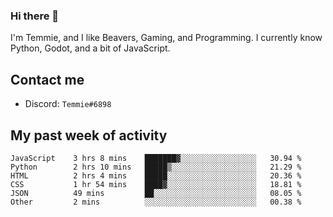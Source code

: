 ### Hi there 👋
I'm Temmie, and I like Beavers, Gaming, and Programming. I currently know Python, Godot, and a bit of JavaScript.

## Contact me
* Discord: `Temmie#6898`

## My past week of activity
<!--START_SECTION:waka-->

```text
JavaScript    3 hrs 8 mins    ███████▓░░░░░░░░░░░░░░░░░   30.94 %
Python        2 hrs 10 mins   █████▒░░░░░░░░░░░░░░░░░░░   21.29 %
HTML          2 hrs 4 mins    █████░░░░░░░░░░░░░░░░░░░░   20.36 %
CSS           1 hr 54 mins    ████▓░░░░░░░░░░░░░░░░░░░░   18.81 %
JSON          49 mins         ██░░░░░░░░░░░░░░░░░░░░░░░   08.05 %
Other         2 mins          ░░░░░░░░░░░░░░░░░░░░░░░░░   00.38 %
```

<!--END_SECTION:waka-->
